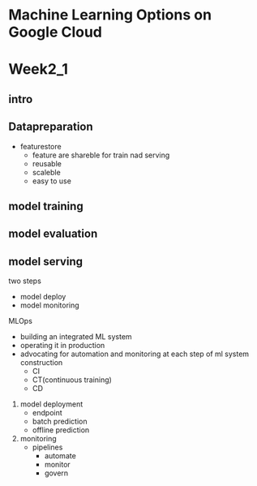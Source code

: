 # Machine Learning Options on Google Cloud  
  
# Week2_1   
## intro  
## Datapreparation  
- featurestore
  - feature are shareble for train nad serving
  - reusable
  - scaleble
  - easy to use

## model training  
## model evaluation  
## model serving  
two steps  
  - model deploy
  - model monitoring  
  
MLOps  
  - building an integrated ML system
  - operating it in production
  - advocating for automation and monitoring at each step of ml system construction  
    -  CI
    -  CT(continuous training)
    -  CD

1. model deployment  
    - endpoint  
    - batch prediction
    - offline prediction
2. monitoring  
    - pipelines
      - automate
      - monitor
      - govern

